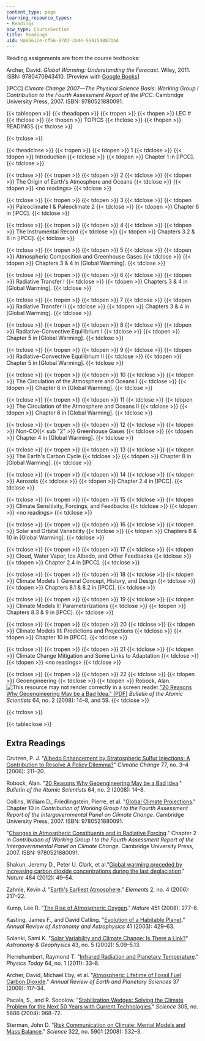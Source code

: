 ```yaml
---
content_type: page
learning_resource_types:
- Readings
ocw_type: CourseSection
title: Readings
uid: 9a65612e-cf56-87d3-2a4e-594154887ba4
---
```


Reading assignments are from the course textbooks:

Archer, David. _Global Warming: Understanding the Forecast_. Wiley, 2011. ISBN: 9780470943410. \[Preview with [Google Books](http://books.google.com/books?id=z23ObAJ56U8C&pg=PAfrontcover#v=onepage)\]

\[IPCC\] _Climate Change 2007—The Physical Science Basis: Working Group I Contribution to the Fourth Assessment Report of the IPCC_. Cambridge University Press, 2007. ISBN: 9780521880091.

{{< tableopen >}}
{{< theadopen >}}
{{< tropen >}}
{{< thopen >}}
LEC #
{{< thclose >}}
{{< thopen >}}
TOPICS
{{< thclose >}}
{{< thopen >}}
READINGS
{{< thclose >}}

{{< trclose >}}

{{< theadclose >}}
{{< tropen >}}
{{< tdopen >}}
1
{{< tdclose >}}
{{< tdopen >}}
Introduction
{{< tdclose >}}
{{< tdopen >}}
Chapter 1 in \[IPCC\].
{{< tdclose >}}

{{< trclose >}}
{{< tropen >}}
{{< tdopen >}}
2
{{< tdclose >}}
{{< tdopen >}}
The Origin of Earth's Atmosphere and Oceans
{{< tdclose >}}
{{< tdopen >}}
\<no readings>
{{< tdclose >}}

{{< trclose >}}
{{< tropen >}}
{{< tdopen >}}
3
{{< tdclose >}}
{{< tdopen >}}
Paleoclimate I & Paleoclimate 2
{{< tdclose >}}
{{< tdopen >}}
Chapter 6 in \[IPCC\].
{{< tdclose >}}

{{< trclose >}}
{{< tropen >}}
{{< tdopen >}}
4
{{< tdclose >}}
{{< tdopen >}}
The Instrumental Record
{{< tdclose >}}
{{< tdopen >}}
Chapters 3.2 & 6 in \[IPCC\].
{{< tdclose >}}

{{< trclose >}}
{{< tropen >}}
{{< tdopen >}}
5
{{< tdclose >}}
{{< tdopen >}}
Atmospheric Composition and Greenhouse Gases
{{< tdclose >}}
{{< tdopen >}}
Chapters 3 & 4 in \[Global Warming\].
{{< tdclose >}}

{{< trclose >}}
{{< tropen >}}
{{< tdopen >}}
6
{{< tdclose >}}
{{< tdopen >}}
Radiative Transfer I
{{< tdclose >}}
{{< tdopen >}}
Chapters 3 & 4 in \[Global Warming\].
{{< tdclose >}}

{{< trclose >}}
{{< tropen >}}
{{< tdopen >}}
7
{{< tdclose >}}
{{< tdopen >}}
Radiative Transfer II
{{< tdclose >}}
{{< tdopen >}}
Chapters 3 & 4 in \[Global Warming\].
{{< tdclose >}}

{{< trclose >}}
{{< tropen >}}
{{< tdopen >}}
8
{{< tdclose >}}
{{< tdopen >}}
Radiative-Convective Equilibrium I
{{< tdclose >}}
{{< tdopen >}}
Chapter 5 in \[Global Warming\].
{{< tdclose >}}

{{< trclose >}}
{{< tropen >}}
{{< tdopen >}}
9
{{< tdclose >}}
{{< tdopen >}}
Radiative-Convective Equilibrium II
{{< tdclose >}}
{{< tdopen >}}
Chapter 5 in \[Global Warming\].
{{< tdclose >}}

{{< trclose >}}
{{< tropen >}}
{{< tdopen >}}
10
{{< tdclose >}}
{{< tdopen >}}
The Circulation of the Atmosphere and Oceans I
{{< tdclose >}}
{{< tdopen >}}
Chapter 6 in \[Global Warming\].
{{< tdclose >}}

{{< trclose >}}
{{< tropen >}}
{{< tdopen >}}
11
{{< tdclose >}}
{{< tdopen >}}
The Circulation of the Atmosphere and Oceans II
{{< tdclose >}}
{{< tdopen >}}
Chapter 6 in \[Global Warming\].
{{< tdclose >}}

{{< trclose >}}
{{< tropen >}}
{{< tdopen >}}
12
{{< tdclose >}}
{{< tdopen >}}
Non-CO{{< sub "2" >}} Greenhouse Gases
{{< tdclose >}}
{{< tdopen >}}
Chapter 4 in \[Global Warming\].
{{< tdclose >}}

{{< trclose >}}
{{< tropen >}}
{{< tdopen >}}
13
{{< tdclose >}}
{{< tdopen >}}
The Earth's Carbon Cycle
{{< tdclose >}}
{{< tdopen >}}
Chapter 8 in \[Global Warming\].
{{< tdclose >}}

{{< trclose >}}
{{< tropen >}}
{{< tdopen >}}
14
{{< tdclose >}}
{{< tdopen >}}
Aerosols
{{< tdclose >}}
{{< tdopen >}}
Chapter 2.4 in \[IPCC\].
{{< tdclose >}}

{{< trclose >}}
{{< tropen >}}
{{< tdopen >}}
15
{{< tdclose >}}
{{< tdopen >}}
Climate Sensitivity, Forcings, and Feedbacks
{{< tdclose >}}
{{< tdopen >}}
\<no readings>
{{< tdclose >}}

{{< trclose >}}
{{< tropen >}}
{{< tdopen >}}
16
{{< tdclose >}}
{{< tdopen >}}
Solar and Orbital Variability
{{< tdclose >}}
{{< tdopen >}}
Chapters 8 & 10 in \[Global Warming\].
{{< tdclose >}}

{{< trclose >}}
{{< tropen >}}
{{< tdopen >}}
17
{{< tdclose >}}
{{< tdopen >}}
Cloud, Water Vapor, Ice Albedo, and Other Feedbacks
{{< tdclose >}}
{{< tdopen >}}
Chapter 2.4 in \[IPCC\].
{{< tdclose >}}

{{< trclose >}}
{{< tropen >}}
{{< tdopen >}}
18
{{< tdclose >}}
{{< tdopen >}}
Climate Models I: General Concept, History, and Design
{{< tdclose >}}
{{< tdopen >}}
Chapters 8.1 & 8.2 in \[IPCC\].
{{< tdclose >}}

{{< trclose >}}
{{< tropen >}}
{{< tdopen >}}
19
{{< tdclose >}}
{{< tdopen >}}
Climate Models II: Parameterizations
{{< tdclose >}}
{{< tdopen >}}
Chapters 8.3 & 9 in \[IPCC\].
{{< tdclose >}}

{{< trclose >}}
{{< tropen >}}
{{< tdopen >}}
20
{{< tdclose >}}
{{< tdopen >}}
Climate Models III: Predictions and Projections
{{< tdclose >}}
{{< tdopen >}}
Chapter 10 in \[IPCC\].
{{< tdclose >}}

{{< trclose >}}
{{< tropen >}}
{{< tdopen >}}
21
{{< tdclose >}}
{{< tdopen >}}
Climate Change Mitigation and Some Links to Adaptation
{{< tdclose >}}
{{< tdopen >}}
\<no readings>
{{< tdclose >}}

{{< trclose >}}
{{< tropen >}}
{{< tdopen >}}
22
{{< tdclose >}}
{{< tdopen >}}
Geoengineering
{{< tdclose >}}
{{< tdopen >}}
Robock, Alan. ![This resource may not render correctly in a screen reader.](/images/inacessible.gif)["20 Reasons Why Geoengineering May be a Bad Idea." (PDF)](http://climate.envsci.rutgers.edu/pdf/20Reasons.pdf) _Bulletin of the Atomic Scientists_ 64, no. 2 (2008): 14–8, and 59.
{{< tdclose >}}

{{< trclose >}}

{{< tableclose >}}

Extra Readings
--------------

Crutzen, P. J. "[Albedo Enhancement by Stratospheric Sulfur Injections: A Contribution to Resolve A Policy Dilemma?](http://dx.doi.org/10.1007/s10584-006-9101-y)" _Climatic Change_ 77, no. 3–4 (2006): 211–20.

Robock, Alan. "[20 Reasons Why Geoengineering May be a Bad Idea](http://bos.sagepub.com/content/64/2/14.abstract)." _Bulletin of the Atomic Scientists_ 64, no. 2 (2008): 14–8.

Collins, William D., Friedlingstein, Pierre, et al. "[Global Climate Projections](https://www.ipcc.ch/report/ar4/wg1/global-climate-projections/)." Chapter 10 in _Contribution of Working Group I to the Fourth Assessment Report of the Intergovernmental Panel on Climate Change_. Cambridge University Press, 2007. ISBN: 9780521880091.

"[Changes in Atmospheric Constituents and in Radiative Forcing](http://www.cgd.ucar.edu/events/20130729/files/Forster-Ramaswamy-etal-2007.pdf)." Chapter 2 in _Contribution of Working Group I to the Fourth Assessment Report of the Intergovernmental Panel on Climate Change_. Cambridge University Press, 2007. ISBN: 9780521880091.

Shakun, Jeremy D., Peter U. Clark, et al."[Global warming preceded by increasing carbon dioxide concentrations during the last deglaciation](http://dx.doi.org/10.1038/nature10915)." _Nature_ 484 (2012): 49–54.

Zahnle, Kevin J. "[Earth's Earliest Atmosphere](http://dx.doi.org/10.2113/gselements.2.4.217)." _Elements_ 2, no. 4 (2006): 217–22.

Kump, Lee R. "[The Rise of Atmospheric Oxygen](http://dx.doi.org/10.1038/nature06587)." _Nature_ 451 (2008): 277–8.

Kasting, James F., and David Catling. "[Evolution of a Habitable Planet](http://dx.doi.org/10.1146/annurev.astro.41.071601.170049)." _Annual Review of Astronomy and Astrophysics_ 41 (2003): 429–63.

Solanki, Sami K. "[Solar Variability and Climate Change: Is There a Link?](http://dx.doi.org/10.1046/j.1468-4004.2002.43509.x)" _Astronomy & Geophysics_ 43, no. 5 (2002): 5.09–5.13.

Pierrehumbert, Raymond T. "[Infrared Radiation and Planetary Temperature](http://dx.doi.org/10.1063/1.3541943)." _Physics Today_ 64, no. 1 (2011): 33–8.

Archer, David, Michael Eby, et al. "[Atmospheric Lifetime of Fossil Fuel Carbon Dioxide](http://dx.doi.org/10.1146/annurev.earth.031208.100206)." _Annual Review of Earth and Planetary Sciences_ 37 (2009): 117–34.

Pacala, S., and R. Socolow. "[Stabilization Wedges: Solving the Climate Problem for the Next 50 Years with Current Technologies](http://dx.doi.org/10.1126/science.1100103)." _Science_ 305, no. 5686 (2004): 968–72.

Sterman, John D. "[Risk Communication on Climate: Mental Models and Mass Balance](http://dx.doi.org/10.1126/science.1162574)." _Science_ 322, no. 5901 (2008): 532–3.